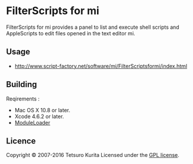 FilterScripts for mi
====================
FilterScripts for mi provides a panel to list and execute shell scripts and AppleScripts to edit files opened in the text editor mi.

## Usage
* http://www.script-factory.net/software/mi/FilterScriptsformi/index.html

## Building
Reqirements :
* Mac OS X 10.8 or later.
* Xcode 4.6.2 or later.
* [ModuleLoader]

[ModuleLoader]: http://www.script-factory.net/software/OSAX/ModuleLoader/en/index.html

## Licence

Copyright &copy; 2007-2016 Tetsuro Kurita
Licensed under the [GPL license][GPL].
 
[GPL]: http://www.gnu.org/licenses/gpl.html

